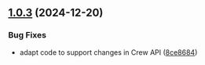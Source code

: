 ## [1.0.3](https://github.com/openstandia/connector-smarthr/compare/v1.0.2...v1.0.3) (2024-12-20)


### Bug Fixes

* adapt code to support changes in Crew API ([8ce8684](https://github.com/openstandia/connector-smarthr/commit/8ce868467754815b629784ac809c2574ebed71ca))
